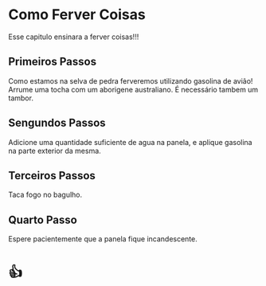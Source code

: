 # Como Ferver Coisas

Esse capitulo ensinara a ferver coisas!!!


## Primeiros Passos

Como estamos na selva de pedra ferveremos utilizando gasolina de avião!
Arrume uma tocha com um aborigene australiano. É necessário tambem um tambor.


## Sengundos Passos

Adicione uma quantidade suficiente de agua na panela, e aplique gasolina na
parte exterior da mesma.


## Terceiros Passos

Taca fogo no bagulho.


## Quarto Passo

Espere pacientemente que a panela fique incandescente.


# :thumbsup: